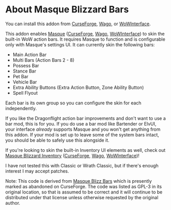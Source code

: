 # About Masque Blizzard Bars

You can install this addon from [CurseForge](https://www.curseforge.com/wow/addons/masque-blizz-bars-revived "CurseForge"), [Wago](https://addons.wago.io/addons/masqueblizzbars), or [WoWInterface](https://www.wowinterface.com/downloads/info26502-MasqueBlizzardBars.html).

This addon enables [Masque](https://github.com/SFX-WoW/Masque) ([CurseForge](https://www.curseforge.com/wow/addons/masque), [Wago](https://addons.wago.io/addons/masque), [WoWInterface](https://www.wowinterface.com/downloads/info12097-Masque.html)) to skin the built-in WoW action bars.  It requires Masque to function and is configurable only with Masque's settings UI.  It can currently skin the following bars:

* Main Action Bar
* Multi Bars (Action Bars 2 - 8)
* Possess Bar
* Stance Bar
* Pet Bar
* Vehicle Bar
* Extra Ability Buttons (Extra Action Button, Zone Ability Button)
* Spell Flyout

Each bar is its own group so you can configure the skin for each independently.

If you like the Dragonflight action bar improvements and don't want to use a bar mod, this is for you.  If you do use a bar mod like Bartender or ElvUI, your interface _already_ supports Masque and you won't get anything from this addon.  If your mod is set up to leave some of the system bars intact, you should be able to safely use this alongside it.

If you're looking to skin the built-in Inventory UI elements as well, check out [Masque Blizzard Inventory](/kstange/MasqueBlizzInv) ([CurseForge](https://www.curseforge.com/wow/addons/masque-blizz-inventory "CurseForge"), [Wago](https://addons.wago.io/addons/masqueblizzinv), [WoWInterface](https://www.wowinterface.com/downloads/info26503-MasqueBlizzardInventory.html))!

I have not tested this with Classic or Wrath Classic, but if there's enough interest I may accept patches.

Note: This code is derived from [Masque Blizz Bars](https://www.curseforge.com/wow/addons/masque-blizz-bars) which is presently marked as abandoned on CurseForge.  The code was listed as GPL-3 in its original location, so that is assumed to be correct and it will continue to be distributed under that license unless otherwise requested by the original author.
